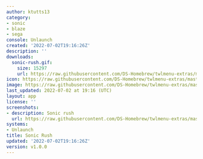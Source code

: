 ```yaml
---
author: ktutts13
category:
- sonic
- blaze
- sega
console: Unlaunch
created: '2022-07-02T19:16:26Z'
description: ''
downloads:
  sonic-rush.gif:
    size: 15297
    url: https://raw.githubusercontent.com/DS-Homebrew/twlmenu-extras/master/_nds/TWiLightMenu/unlaunch/backgrounds/sonic-rush.gif
icon: https://raw.githubusercontent.com/DS-Homebrew/twlmenu-extras/master/_nds/TWiLightMenu/unlaunch/backgrounds/sonic-rush.gif
image: https://raw.githubusercontent.com/DS-Homebrew/twlmenu-extras/master/_nds/TWiLightMenu/unlaunch/backgrounds/sonic-rush.gif
last_updated: 2022-07-02 at 19:16 (UTC)
layout: app
license: ''
screenshots:
- description: Sonic rush
  url: https://raw.githubusercontent.com/DS-Homebrew/twlmenu-extras/master/_nds/TWiLightMenu/unlaunch/backgrounds/sonic-rush.gif
systems:
- Unlaunch
title: Sonic Rush
updated: '2022-07-02T19:16:26Z'
version: v1.0.0
---
```

